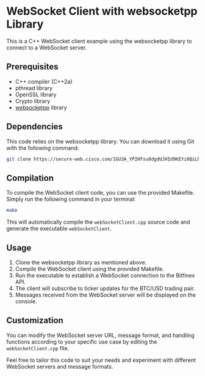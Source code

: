 # WebSocket Client with websocketpp Library

This is a C++ WebSocket client example using the websocketpp library to connect to a WebSocket server.

## Prerequisites
- C++ compiler (C++2a)
- pthread library
- OpenSSL library
- Crypto library
- [websocketpp](https://secure-web.cisco.com/1mw_38VuU2HzUz8ogwhOFqh3RrMpTeNqGsHOP_RTqEXR1kXRxXoV7Z0tD_CGBtctSZcz3lL_lEF378FnXwcBAPJd7na62aQb7CmulGFlDq_bRgBwXm3Y-5fzduvRobGPS8srvtLXTXCQohfRL9A1MGUQ-8ZNPKDaJ2rOg-V-RWEIkvpyhkKfuLlUkQzGfLnQEwr5UA5T3KL7x8A2mmu4erRfRm7lNTU7QITb0q8hw1FzkXGjGPUM_bMglUp3k8E0u/https%3A%2F%2Fgithub.com%2Fzaphoyd%2Fwebsocketpp) library

## Dependencies
This code relies on the websocketpp library. You can download it using Git with the following command:
```bash
git clone https://secure-web.cisco.com/1GU3A_YP2Hfsu0dgdUJHId9KEYi0QiLNEkAuwAsroBIjIjtw9i89tVgWC0ke3Fi9ywsw7yGqv2ShOeFS34oKqc2GOklk6gsVYiC-CTqpriTojEMtCMdWk0TsA-11uJIumsrU2lORDs0R0zQQqxuIYbUbye__aNfA2wz3nhb62gBj_hRUjkuk-VCnuNx6A8BtOlKQl6NRp2DLHDMtbhZFyLam686u3oOmQdAYlOgiV9UIcuXJ4IfctHiX_NwwuKxfa/https%3A%2F%2Fgithub.com%2Fzaphoyd%2Fwebsocketpp.git
```

## Compilation
To compile the WebSocket client code, you can use the provided Makefile. Simply run the following command in your terminal:

```bash
make
```

This will automatically compile the `webSocketClient.cpp` source code and generate the executable `webSocketClient`.

## Usage
1. Clone the websocketpp library as mentioned above.
2. Compile the WebSocket client using the provided Makefile.
3. Run the executable to establish a WebSocket connection to the Bitfinex API.
4. The client will subscribe to ticker updates for the BTC/USD trading pair.
5. Messages received from the WebSocket server will be displayed on the console.

## Customization
You can modify the WebSocket server URL, message format, and handling functions according to your specific use case by editing the `webSocketClient.cpp` file.

Feel free to tailor this code to suit your needs and experiment with different WebSocket servers and message formats.
```


